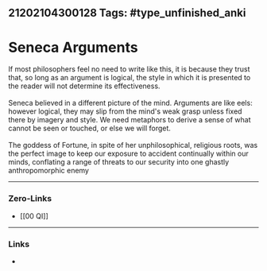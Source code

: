 21202104300128
Tags: #type_unfinished_anki
---
# Seneca Arguments

  If most philosophers feel no need to write like this, it is because they trust that, so long as an argument is logical, the style in which it is presented to the reader will not determine its effectiveness.<br> <br>  Seneca believed in a different picture of the mind. Arguments are like eels: however logical, they may slip from the mind's weak grasp unless fixed there by imagery and style. We need metaphors to derive a sense of what cannot be seen or touched, or else we will forget. <br>  <br>  The goddess of Fortune, in spite of her unphilosophical, religious roots, was the perfect image to keep our exposure to accident continually within our minds, conflating a range of threats to our security into one ghastly anthropomorphic enemy

---
### Zero-Links
- [[00 QI]]
---
### Links
-